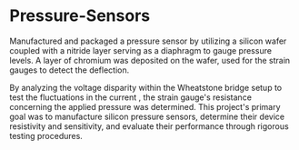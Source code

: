 # Pressure-Sensors

Manufactured and packaged a pressure sensor by utilizing a silicon wafer coupled with a nitride layer serving as a diaphragm to gauge pressure levels. A layer of chromium was deposited on the wafer, used for the strain gauges to detect the deflection.

By analyzing the voltage disparity within the Wheatstone bridge setup to test the fluctuations in the current , the strain gauge's resistance concerning the applied pressure was determined. This project's primary goal was to manufacture silicon pressure sensors, determine their device resistivity and sensitivity, and evaluate their performance through rigorous testing procedures.
